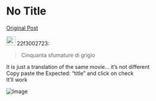 # No Title

[Original Post](https://discourse.onlinedegree.iitm.ac.in/t/165959/284)

<aside class="quote group-ds-students" data-username="22f3002723" data-post="280" data-topic="165959">
<div class="title">
<div class="quote-controls"></div>
<img alt="" width="24" height="24" src="https://dub1.discourse-cdn.com/flex013/user_avatar/discourse.onlinedegree.iitm.ac.in/22f3002723/48/110636_2.png" class="avatar"> 22f3002723:</div>
<blockquote>
<p>Cinquanta sfumature di grigio</p>
</blockquote>
</aside>
<p>It is just a translation of the same movie… it’s not different<br>
Copy paste the Expected: “title” and click on check<br>
It’ll work</p>

![Image](https://dub1.discourse-cdn.com/flex013/user_avatar/discourse.onlinedegree.iitm.ac.in/22f3002723/48/110636_2.png)
